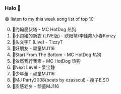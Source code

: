 

### Halo 👋

😄 listen to my this week song list of top 10:

0. 🌈约翰屈伏塔 - MC HotDog 热狗
1. 🌈小跑猪的新衣 (LIVE版) - 欧阳靖/李佳隆/小春Kenzy
2. 🌈头文字T (Live) - TizzyT
3. 🌈好朋友 - 顽童MJ116
4. 🌈Start From The Bottom - MC HotDog 热狗
5. 🌈依然我行我素 - MC HotDog 热狗
6. 🌈Next Level - 呆宝静
7. 🌈少年董 - 顽童MJ116
8. 🌈MJ Party2008(beats by ezasscul) - 瘦子E.SO
9. 🌈质感老乡 - 顽童MJ116

